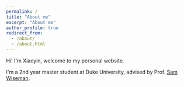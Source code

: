 ```yaml
---
permalink: /
title: "About me"
excerpt: "About me"
author_profile: true
redirect_from: 
  - /about/
  - /about.html
---
```


Hi! I'm Xiaoyin, welcome to my personal website.

I'm a 2nd year master student at Duke University, advised by Prof. [Sam Wiseman](https://swiseman.github.io/).

<!-- A data-driven personal website
====== -->
